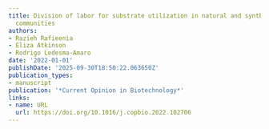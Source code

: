 ```yaml
---
title: Division of labor for substrate utilization in natural and synthetic microbial
  communities
authors:
- Razieh Rafieenia
- Eliza Atkinson
- Rodrigo Ledesma‐Amaro
date: '2022-01-01'
publishDate: '2025-09-30T18:50:22.063650Z'
publication_types:
- manuscript
publication: '*Current Opinion in Biotechnology*'
links:
- name: URL
  url: https://doi.org/10.1016/j.copbio.2022.102706
---
```


